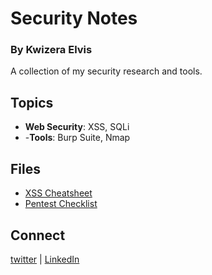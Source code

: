 # Security Notes
### By Kwizera Elvis
A collection of my security research and tools.

## Topics
- **Web Security**: XSS, SQLi
- -**Tools**: Burp Suite, Nmap
  
##  Files
- [XSS Cheatsheet](xss.md)
- [Pentest Checklist](checklist.md)

## Connect
[twitter](https://twitter.com/kwize7760Elvis) | [LinkedIn](https://linkedin.com/in/kwizera_elvis123)
